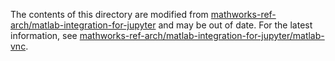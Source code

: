 The contents of this directory are modified from [mathworks-ref-arch/matlab-integration-for-jupyter](https://github.com/mathworks-ref-arch/matlab-integration-for-jupyter) and may be out of date.
For the latest information, see [mathworks-ref-arch/matlab-integration-for-jupyter/matlab-vnc](https://github.com/mathworks-ref-arch/matlab-integration-for-jupyter/tree/main/matlab-vnc).
